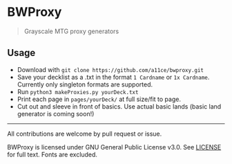 # BWProxy

> Grayscale MTG proxy generators 

## Usage

- Download with `git clone https://github.com/a11ce/bwproxy.git`
- Save your decklist as a .txt in the format `1 Cardname` or `1x Cardname`. Currently only singleton formats are supported.
- Run `python3 makeProxies.py yourDeck.txt`
- Print each page in `pages/yourDeck/` at full size/fit to page.
- Cut out and sleeve in front of basics. Use actual basic lands (basic land generator is coming soon!)

--- 

All contributions are welcome by pull request or issue.

BWProxy is licensed under GNU General Public License v3.0. See [LICENSE](../master/LICENSE) for full text. Fonts are excluded.

